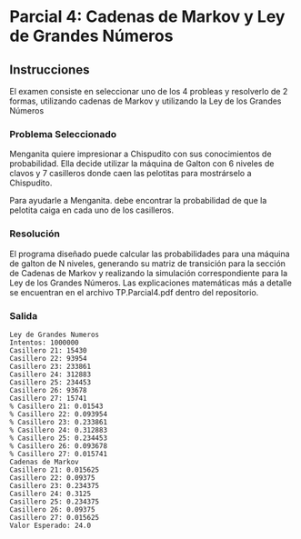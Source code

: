 # Parcial 4: Cadenas de Markov y Ley de Grandes Números
## Instrucciones
El examen consiste en seleccionar uno de los 4 probleas y resolverlo de 2 formas, utilizando cadenas de Markov y utilizando la Ley de los Grandes Números

### Problema Seleccionado
Menganita quiere impresionar a Chispudito con sus conocimientos de probabilidad. Ella decide utilizar la máquina de Galton con 6 niveles de clavos y 7 casilleros donde caen las pelotitas para mostrárselo a Chispudito.
  
Para ayudarle a Menganita. debe encontrar la probabilidad de que la pelotita caiga en cada uno de los casilleros.

### Resolución
El programa diseñado puede calcular las probabilidades para una máquina de galton de N niveles, generando su matriz de transición para la sección de Cadenas de Markov y realizando la simulación correspondiente para la Ley de los Grandes Números. Las explicaciones matemáticas más a detalle se encuentran en el archivo TP.Parcial4.pdf dentro del repositorio.

### Salida
```
Ley de Grandes Numeros
Intentos: 1000000
Casillero 21: 15430
Casillero 22: 93954
Casillero 23: 233861
Casillero 24: 312883
Casillero 25: 234453
Casillero 26: 93678
Casillero 27: 15741
% Casillero 21: 0.01543
% Casillero 22: 0.093954
% Casillero 23: 0.233861
% Casillero 24: 0.312883
% Casillero 25: 0.234453
% Casillero 26: 0.093678
% Casillero 27: 0.015741
Cadenas de Markov
Casillero 21: 0.015625
Casillero 22: 0.09375
Casillero 23: 0.234375
Casillero 24: 0.3125
Casillero 25: 0.234375
Casillero 26: 0.09375
Casillero 27: 0.015625
Valor Esperado: 24.0
```
